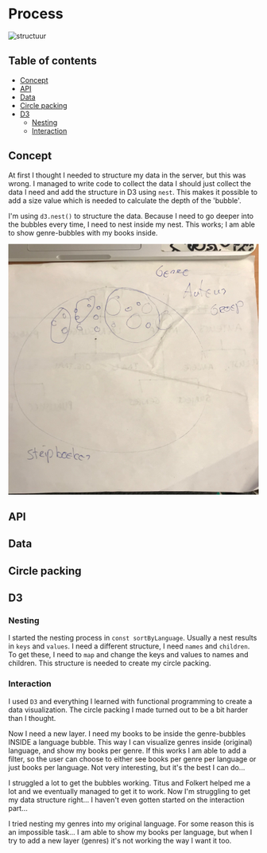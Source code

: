 # Process

![structuur](tree.png)

## Table of contents

* [Concept](#concept)
* [API](#api)
* [Data](#data)
* [Circle packing](#circle-packing)
* [D3](#d3)
  * [Nesting](#nesting)
  * [Interaction](#interaction)

## Concept

At first I thought I needed to structure my data in the server, but this was wrong. I managed to write code to collect the data  I should just collect the data I need and add the structure in D3 using `nest`. This makes it possible to add a size value which is needed to calculate the depth of the 'bubble'. 


I'm using `d3.nest()` to structure the data. Because I need to go deeper into the bubbles every time, I need to nest inside my nest. This works; I am able to show genre-bubbles with my books inside.

![drawing](drawing.JPG)

## API



## Data



## Circle packing



## D3



### Nesting

I started the nesting process in `const sortByLanguage`. Usually a nest results in `keys` and `values`. I need a different structure, I need `names` and `children`. To get these, I need to `map` and change the keys and values to names and children. This structure is needed to create my circle packing.

### Interaction



I used `D3` and everything I learned with functional programming to create a data visualization. The circle packing I made turned out to be a bit harder than I thought.



Now I need a new layer. I need my books to be inside the genre-bubbles INSIDE a language bubble. This way I can visualize genres inside (original) language, and show my books per genre. If this works I am able to add a filter, so the user can choose to either see books per genre per language or just books per language. Not very interesting, but it's the best I can do...

I struggled a lot to get the bubbles working. Titus and Folkert helped me a lot and we eventually managed to get it to work. Now I'm struggling to get my data structure right... I haven't even gotten started on the interaction part...

I tried nesting my genres into my original language. For some reason this is an impossible task... I am able to show my books per language, but when I try to add a new layer (genres) it's not working the way I want it too.
